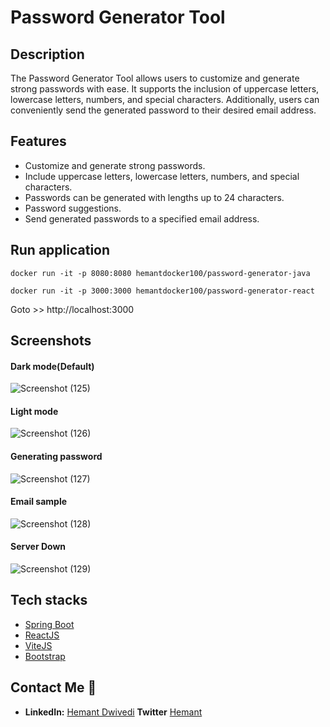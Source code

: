 # Password Generator Tool

## Description
The Password Generator Tool allows users to customize and generate strong passwords with ease. It supports the inclusion of uppercase letters, lowercase letters, numbers, and special characters. Additionally, users can conveniently send the generated password to their desired email address.

## Features
- Customize and generate strong passwords.
- Include uppercase letters, lowercase letters, numbers, and special characters.
- Passwords can be generated with lengths up to 24 characters.
- Password suggestions.
- Send generated passwords to a specified email address.

## Run application
```shell
docker run -it -p 8080:8080 hemantdocker100/password-generator-java
```
```shell
docker run -it -p 3000:3000 hemantdocker100/password-generator-react
```

Goto >> http://localhost:3000

## Screenshots

#### Dark mode(Default)
![Screenshot (125)](https://github.com/hemantDwivedi/password-generator-tool/assets/96649329/53bb3b1f-8cb2-49d3-8e61-4a1b061b3a94)

#### Light mode
![Screenshot (126)](https://github.com/hemantDwivedi/password-generator-tool/assets/96649329/40c5c4fb-3424-40b3-84cf-b4f83272ee59)

#### Generating password
![Screenshot (127)](https://github.com/hemantDwivedi/password-generator-tool/assets/96649329/7725048c-bc3b-4ca5-ac63-37340d7e614f)

#### Email sample
![Screenshot (128)](https://github.com/hemantDwivedi/password-generator-tool/assets/96649329/1dcf99e4-b363-44cb-a48d-3aa680c8124f)

#### Server Down
![Screenshot (129)](https://github.com/hemantDwivedi/password-generator-tool/assets/96649329/64a71004-1934-4199-91ce-6e6ba5ae30f8)



## Tech stacks

- [Spring Boot](https://spring.io/projects/spring-boot)
- [ReactJS](https://reactjs.org/)
- [ViteJS](https://vitejs.dev/)
- [Bootstrap](https://getbootstrap.com/)
## Contact Me 🔽

- **LinkedIn:** [Hemant Dwivedi](https://www.linkedin.com/in/hemant-dwivedi-developer/) **Twitter** [Hemant](https://twitter.com/ordinaryhemant)
